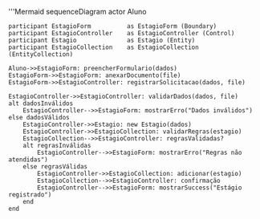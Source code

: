 '''Mermaid
sequenceDiagram
    actor Aluno

    participant EstagioForm          as EstagioForm (Boundary)
    participant EstagioController    as EstagioController (Control)
    participant Estagio              as Estagio (Entity)
    participant EstagioCollection    as EstagioCollection (EntityCollection)

    Aluno->>EstagioForm: preencherFormulario(dados)
    EstagioForm->>EstagioForm: anexarDocumento(file)
    EstagioForm->>EstagioController: registrarSolicitacao(dados, file)

    EstagioController->>EstagioController: validarDados(dados, file)
    alt dadosInválidos
        EstagioController-->>EstagioForm: mostrarErro("Dados inválidos")
    else dadosVálidos
        EstagioController->>Estagio: new Estagio(dados)
        EstagioController->>EstagioCollection: validarRegras(estagio)
        EstagioCollection-->>EstagioController: regrasValidadas?
        alt regrasInválidas
            EstagioController-->>EstagioForm: mostrarErro("Regras não atendidas")
        else regrasVálidas
            EstagioController->>EstagioCollection: adicionar(estagio)
            EstagioCollection-->>EstagioController: confirmação
            EstagioController-->>EstagioForm: mostrarSuccess("Estágio registrado")
        end
    end
